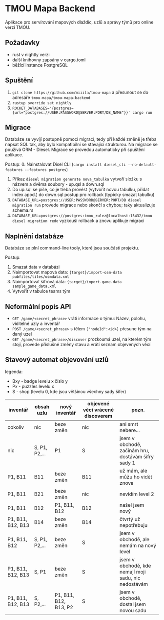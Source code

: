 # TMOU Mapa Backend

Aplikace pro servírování mapových dlaždic, uzlů a správy týmů pro online verzi TMOU.

## Požadavky

- rust v nightly verzi 
- další knihovny zapsány v cargo.toml
- běžící instance PostgreSQL

## Spuštění

1. `git clone https://github.com/miiila/tmou-mapa` a přesunout se do adresáře `tmou-mapa/tmou-mapa-backend`
2. `rustup override set nightly` 
3. `ROCKET_DATABASES='{postgres={url="postgres://USER:PASSWORD@SERVER:PORT/DB_NAME"}}' cargo run` 


## Migrace

Databáze se vyvíjí postupně pomocí migrací, tedy při každé změně je třeba napsat SQL tak, aby bylo kompatibilní se stávající strukturou. Na migrace se používá ORM - Diesel. Migrace se provedou automaticky při spuštění aplikace.

Postup:
0. Nainstalovat Disel CLI (`cargo install diesel_cli --no-default-features --features postgres`)
1. Příkaz `diesel migration generate nova_tabulka` vytvoří složku s názvem a dvěma soubory - up.qsl a down.sql
2. Do up.sql se píše, co je třeba provést (vytvořit novou tabulku, přidat index apod.) do down.sql postup pro rollback (typicky smazat tabulku)
3. `DATABASE_URL=postgres://USER:PASSWORD@SERVER:PORT/DB diesel migration run` provede migrace nebo skončí s chybou; taky aktualizuje schema.rs
4. `DATABASE_URL=postgres://postgres:tmou_rulez@localhost:15432/tmou diesel migration redo` vyzkouší rollback a znovu aplikuje migraci

## Naplnění databáze

Databáze se plní command-line tooly, které jsou součástí projektu.

Postup:

1. Smazat data v databázi
2. Naimportovat mapová data: `{target}/import-osm-data pubfiles/tiles/osmdata.xml`
3. Naimportovat šifrová data: `{target}/import-game-data sample_game_data.xml`
4. Vytvořit v tabulce teams tým

## Neformální popis API

* `GET /game/<secret_phrase>` vrátí informace o týmu: Název, polohu, viditelné uzly a inventář
* `POST /game/<secret_phrase>` s tělem `{"nodeId":<id>}` přesune tým na daný uzel
* `GET /game/<secret_phrase>/discover` prozkoumá uzel, na kterém tým stojí, provede příslušné změny stavu a vrátí seznam objevených věcí

## Stavový automat objevování uzlů

legenda:
* Bxy - badge levelu x číslo y
* Px - puzzles levelu x
* S - shop (levelu 0, kde jsou většinou všechny sady šifer)

inventář | obsah uzlu | nový inventář | objevené věci vrácené discoverem | pozn.
---|---|---|---|---
cokoliv | nic | beze změn | nic | ani smrt nebere...
nic | S, P1, P2,... | P1 | S | jsem v obchodě, začínám hru, dostávám šifry sady 1
P1, B11 | B11 | beze změn | B11 | už mám, ale můžu ho vidět znova
P1, B11 | B21 | beze změn | nic | nevidím level 2
P1, B11 | B12 | P1, B11, B12 | B12 | našel jsem nový
P1, B11, B12, B13 | B14 | beze změn | B14 | čtvrtý už nepotřebuju
P1, B11, B12 | S, P1, P2,... | beze změn | S | jsem v obchodě, ale nemám na nový level
P1, B11, B12, B13 | S, P1 | beze změn | S | jsem v obchodě, kde nemají moji sadu, nic nedostávám
P1, B11, B12, B13 | S, P2,... | P1, B11, B12, B13, P2 | S | jsem v obchodě, dostal jsem novou sadu

